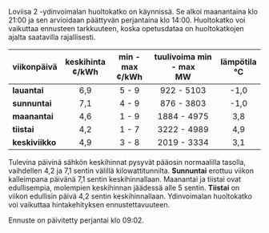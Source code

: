 Loviisa 2 -ydinvoimalan huoltokatko on käynnissä. Se alkoi maanantaina klo 21:00 ja sen arvioidaan päättyvän perjantaina klo 14:00. Huoltokatko voi vaikuttaa ennusteen tarkkuuteen, koska opetusdataa on huoltokatkojen ajalta saatavilla rajallisesti.

| viikonpäivä  | keskihinta<br>¢/kWh | min - max<br>¢/kWh | tuulivoima min - max<br>MW | lämpötila<br>°C |
|:-------------|:----------------:|:----------------:|:-------------:|:-------------:|
| **lauantai** |       6,9        |       5 - 9      |    922 - 5103     |      -1,0     |
| **sunnuntai**|       7,1        |       4 - 9      |    876 - 3803     |      -1,0     |
| **maanantai**|       4,6        |       1 - 9      |    1884 - 4975    |      3,8      |
| **tiistai**  |       4,2        |       1 - 7      |    3222 - 4989    |      4,9      |
| **keskiviikko**|     4,9        |       3 - 8      |    2019 - 3334    |      3,1      |

Tulevina päivinä sähkön keskihinnat pysyvät pääosin normaalilla tasolla, vaihdellen 4,2 ja 7,1 sentin välillä kilowattitunnilta. **Sunnuntai** erottuu viikon kalleimpana päivänä 7,1 sentin keskihinnallaan. Maanantai ja tiistai ovat edullisempia, molempien keskihinnan jäädessä alle 5 sentin. **Tiistai** on viikon edullisin päivä 4,2 sentin keskihinnallaan. Ydinvoimalan huoltokatko voi vaikuttaa hintakehityksen ennustettavuuteen. 

Ennuste on päivitetty perjantai klo 09:02.